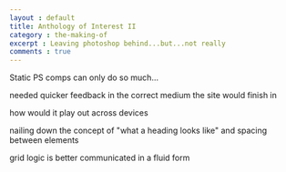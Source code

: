 ```yaml
---
layout : default
title: Anthology of Interest II
category : the-making-of
excerpt : Leaving photoshop behind...but...not really
comments : true
---
```

Static PS comps can only do so much...

needed quicker feedback in the correct medium the site would finish in

how would it play out across devices

nailing down the concept of "what a heading looks like" and spacing between elements

grid logic is better communicated in a fluid form